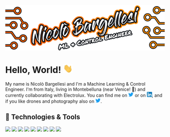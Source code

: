![Header](https://raw.githubusercontent.com/iambarge/iambarge/master/src/GitHub_README.png)


# Hello, World! <img src="https://raw.githubusercontent.com/iambarge/iambarge/master/src/wave.gif" width="30px">

My name is Nicolò Bargellesi and I'm a Machine Learning & Control Engineer. I'm from Italy, living in Montebelluna (near Venice! :rowboat:) and currently collaborating with Electrolux. You can find me on [<img src="src/twitter_icon.png" width="16" height="16">][1] or on [<img src="src/linkedin_icon.png" width="16" height="16">][2], and if you like drones and photography also on [<img src="src/twitter_icon.png" width="16" height="16">][3].

<!-- Links to your social media accounts -->

[1]: https://twitter.com/iambarge_
[2]: https://www.linkedin.com/in/nicolo-bargellesi/
[3]: https://www.instagram.com/iambarge/

## 🔧 Technologies & Tools
![](https://img.shields.io/badge/OS-Mac-informational?style=flat&logo=apple&logoColor=white&color=orange)
![](https://img.shields.io/badge/OS-Windows-informational?style=flat&logo=Windows&logoColor=white&color=orange)
![](https://img.shields.io/badge/Code-Python-informational?style=flat&logo=python&logoColor=white&color=orange)
![](https://img.shields.io/badge/Code-Matlab-informational?style=flat&logo=Matrix&logoColor=white&color=orange)
![](https://img.shields.io/badge/Code-C++-informational?style=flat&logo=c&logoColor=white&color=orange)
![](https://img.shields.io/badge/Tools-PyTorch-informational?style=flat&logo=pytorch&logoColor=white&color=orange)
![](https://img.shields.io/badge/Tools-TensorFlow-informational?style=flat&logo=tensorflow&logoColor=white&color=orange)
![](https://img.shields.io/badge/Tools-Keras-informational?style=flat&logo=keras&logoColor=white&color=orange)
![](https://img.shields.io/badge/Tools-OpenCV-informational?style=flat&logo=opencv&logoColor=white&color=orange)
